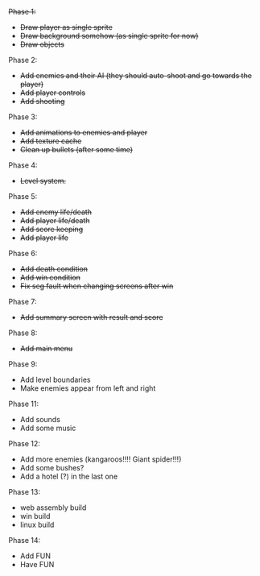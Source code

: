 ~~Phase 1:~~
- ~~Draw player as single sprite~~
- ~~Draw background somehow (as single sprite for now)~~
- ~~Draw objects~~

Phase 2:
- ~~Add enemies and their AI (they should auto-shoot and go towards the player)~~
- ~~Add player controls~~
- ~~Add shooting~~

Phase 3:
- ~~Add animations to enemies and player~~
- ~~Add texture cache~~
- ~~Clean up bullets (after some time)~~

Phase 4:
- ~~Level system.~~

Phase 5:
- ~~Add enemy life/death~~
- ~~Add player life/death~~
- ~~Add score keeping~~
- ~~Add player life~~

Phase 6:
- ~~Add death condition~~
- ~~Add win condition~~
- ~~Fix seg fault when changing screens after win~~

Phase 7:
- ~~Add summary screen with result and score~~

Phase 8:
- ~~Add main menu~~

Phase 9:
- Add level boundaries
- Make enemies appear from left and right

Phase 11:
- Add sounds
- Add some music

Phase 12:
- Add more enemies (kangaroos!!!! Giant spider!!!)
- Add some bushes?
- Add a hotel (?) in the last one

Phase 13:
- web assembly build
- win build
- linux build

Phase 14:
- Add FUN
- Have FUN
